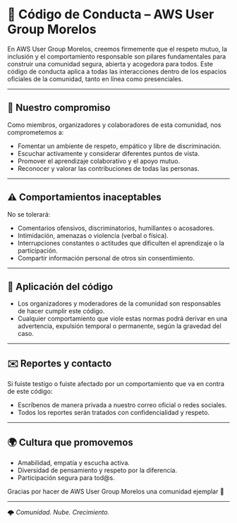 # 📜 Código de Conducta – AWS User Group Morelos

En AWS User Group Morelos, creemos firmemente que el respeto mutuo, la inclusión y el comportamiento responsable son pilares fundamentales para construir una comunidad segura, abierta y acogedora para todos. Este código de conducta aplica a todas las interacciones dentro de los espacios oficiales de la comunidad, tanto en línea como presenciales.

---

## 🙏 Nuestro compromiso

Como miembros, organizadores y colaboradores de esta comunidad, nos comprometemos a:

* Fomentar un ambiente de respeto, empático y libre de discriminación.
* Escuchar activamente y considerar diferentes puntos de vista.
* Promover el aprendizaje colaborativo y el apoyo mutuo.
* Reconocer y valorar las contribuciones de todas las personas.

---

## ⚠️ Comportamientos inaceptables

No se tolerará:

* Comentarios ofensivos, discriminatorios, humillantes o acosadores.
* Intimidación, amenazas o violencia (verbal o física).
* Interrupciones constantes o actitudes que dificulten el aprendizaje o la participación.
* Compartir información personal de otros sin consentimiento.

---

## 📄 Aplicación del código

* Los organizadores y moderadores de la comunidad son responsables de hacer cumplir este código.
* Cualquier comportamiento que viole estas normas podrá derivar en una advertencia, expulsión temporal o permanente, según la gravedad del caso.

---

## ✉️ Reportes y contacto

Si fuiste testigo o fuiste afectado por un comportamiento que va en contra de este código:

* Escríbenos de manera privada a nuestro correo oficial o redes sociales.
* Todos los reportes serán tratados con confidencialidad y respeto.

---

## 🌍 Cultura que promovemos

* Amabilidad, empatía y escucha activa.
* Diversidad de pensamiento y respeto por la diferencia.
* Participación segura para tod\@s.

Gracias por hacer de AWS User Group Morelos una comunidad ejemplar 🚀

---

🌩️ *Comunidad. Nube. Crecimiento.*

